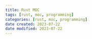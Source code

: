 ```yaml
---
title: Rust MOC
tags: [rust, moc, programming]
categories: [rust, moc, programming]
date created: 2023-07-22
date modified: 2023-07-22
---
```

